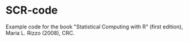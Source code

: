 # SCR-code
Example code for the book "Statistical Computing with R" (first edition), Maria L. Rizzo (2008), CRC. 
